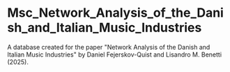 # Msc_Network_Analysis_of_the_Danish_and_Italian_Music_Industries
A database created for the paper "Network Analysis of the Danish and Italian Music Industries" by Daniel Fejerskov-Quist and Lisandro M. Benetti (2025).
